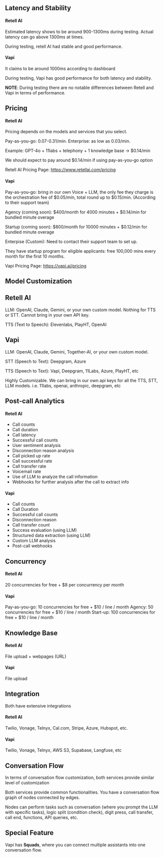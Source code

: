 ## Latency and Stability

#### Retell AI

Estimated latency shows to be around 900-1300ms during testing. Actual latency can go above 1300ms at times.

During testing, retell AI had stable and good performance.

#### Vapi

It claims to be around 1000ms according to dashboard

During testing, Vapi has good performance for both latency and stability.

**NOTE**: During testing there are no notable differences between Retell and Vapi in terms of performance.

## Pricing

#### Retell AI

Pricing depends on the models and services that you select.

Pay-as-you-go: 0.07-0.31/min. Enterprise: as low as 0.03/min.

Example: GPT-4o + 11labs + telephony + 1 knowledge base -> $0.14/min

We should expect to pay around \$0.14/min if using pay-as-you-go option

Retell AI Pricing Page: https://www.retellai.com/pricing

#### Vapi

Pay-as-you-go: bring in our own Voice + LLM, the only fee they charge is the orchestration fee of \$0.05/min, total round up to \$0.15/min. (According to their support team)

Agency (coming soon): \$400/month for 4000 minutes + \$0.14/min for bundled minute overage

Startup (coming soon): \$800/month for 10000 minutes + \$0.12/min for bundled minute overage

Enterpise (Custom): Need to contact their support team to set up.

They have startup program for eligible applicants: free 100,000 mins every month for the first 10 months.

Vapi Pricing Page: https://vapi.ai/pricing

## Model Customization

## Retell AI

LLM: OpenAI, Claude, Gemini, or your own custom model. Nothing for TTS or STT. Cannot bring in your own API key.

TTS (Text to Speech): Elevenlabs, PlayHT, OpenAI

## Vapi

LLM: OpenAI, Claude, Gemini, Together-AI, or your own custom model.

STT (Speech to Text): Deepgram, Azure

TTS (Speech to Text): Vapi, Deepgram, 11Labs, Azure, PlayHT, etc

Highly Customizable. We can bring in our own api keys for all the TTS, STT, LLM models. i.e. 11labs, openai, anthropic, deepgram, etc

## Post-call Analytics

#### Retell AI

-   Call counts
-   Call duration
-   Call latency
-   Successful call counts
-   User sentiment analysis
-   Disconnection reason analysis
-   Call picked up rate
-   Call successful rate
-   Call transfer rate
-   Voicemail rate
-   Use of LLM to analyze the call information
-   Webhooks for further analysis after the call to extract info

#### Vapi

-   Call counts
-   Call Duration
-   Successful call counts
-   Disconnection reason
-   Call transfer count
-   Success evaluation (using LLM)
-   Structured data extraction (using LLM)
-   Custom LLM analysis
-   Post-call webhooks

## Concurrency

#### Retell AI

20 concurrencies for free + \$8 per concurrency per month

#### Vapi

Pay-as-you-go: 10 concurrencies for free + \$10 / line / month
Agency: 50 concurrencies for free + \$10 / line / month
Start-up: 100 concurrencies for free + \$10 / line / month

## Knowledge Base

#### Retell AI

File upload + webpages (URL)

#### Vapi

File upload

## Integration

Both have extensive integrations

#### Retell AI

Twilio, Vonage, Telnyx, Cal.com, Stripe, Azure, Hubspot, etc.

#### Vapi

Twilio, Vonage, Telnyx, AWS S3, Supabase, Langfuse, etc

## Conversation Flow

In terms of conversation flow customization, both services provide similar level of customization

Both services provide common functionalities. You have a conversation flow graph of nodes connected by edges.

Nodes can perform tasks such as conversation (where you prompt the LLM with specific tasks), logic split (condition check), digit press, call transfer, call end, functions, API queries, etc.

## Special Feature

Vapi has **Squads**, where you can connect multiple assistants into one conversation flow.
